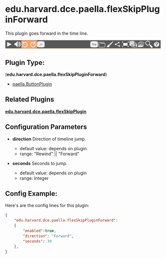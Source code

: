 # edu.harvard.dce.paella.flexSkipPluginForward

This plugin goes forward in the time line.

![](images/flexSkipPlugin.jpg)

## Plugin Type:
(**edu.harvard.dce.paella.flexSkipPluginForward**)

- [paella.ButtonPlugin](../plugin_type.md)

## Related Plugins 

[**edu.harvard.dce.paella.flexSkipPlugin**](edu.harvard.dce.paella.flexSkipPlugin.md)

## Configuration Parameters

* **direction**
	Direction of timeline jump.
	- default value: depends on plugin.
	- range: "Rewind" || "Forward"

* **seconds**
	Seconds to jump.
	- default value: depends on plugin
	- range: Integer


## Config Example:

Here's are the config lines for this plugin:

```json
{
	"edu.harvard.dce.paella.flexSkipPluginForward": 
	{
		"enabled":true, 
		"direction": "Forward",
		"seconds": 30
	},
}
```
